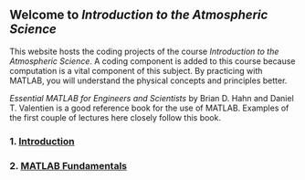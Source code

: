 ## Welcome to _Introduction to the Atmospheric Science_

This website hosts the coding projects of the course _Introduction to the Atmospheric Science_. A coding component is added to this course because computation is a vital component of this subject. By practicing with MATLAB, you will understand the physical concepts and principles better.

_Essential MATLAB for Engineers and Scientists_ by Brian D. Hahn and Daniel T. Valentien is a good reference book for the use of MATLAB. Examples of the first couple of lectures here closely follow this book.


### 1. [Introduction](Lab1.md)

### 2. [MATLAB Fundamentals](Lab2.md)

